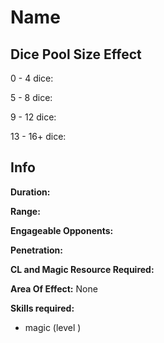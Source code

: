 # Name

## Dice Pool Size Effect

0 -  4 dice:

5 -  8 dice:

9 - 12 dice:

13 - 16+ dice:

## Info

**Duration:**

**Range:**

**Engageable Opponents:**

**Penetration:**

**CL and Magic Resource Required:**

**Area Of Effect:** None

**Skills required:**

- magic (level )
